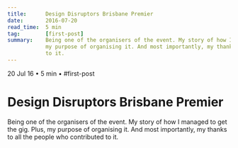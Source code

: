 ```yaml
---
title:      Design Disruptors Brisbane Premier
date:       2016-07-20
read_time:  5 min
tag:        [first-post]
summary:    Being one of the organisers of the event. My story of how I managed to get the gig. Plus,
            my purpose of organising it. And most importantly, my thanks to all the people who contributed
            to it.
---
```


<div class="flex flex-wrap font-small uppercase mono grey-darker mb0">
  <span>20 Jul 16</span>
  <span class="px2">•</span>
  <span>5 min</span>
  <span class="px2">•</span>
  <span>#first-post</span>
</div>

<h1 class="mt0 mb4 grey-darker bold line-height-title spaced-tight font-double sm-font-title">Design Disruptors Brisbane Premier </h1>
<p class="grey sans line-height-base">Being one of the organisers of the event. My story of how I managed to get the gig. Plus, my purpose of organising it. And most importantly, my thanks to all the people who contributed to it.</p>
